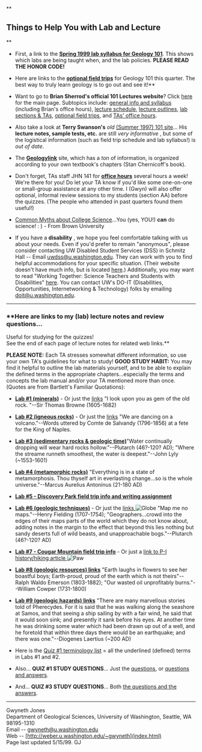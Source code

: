 **

## Things to Help You with Lab and Lecture

**  

* First, a link to the [**Spring 1999 lab syllabus for Geology 101**](101syll.html). This shows which labs are being taught when, and the lab policies. **PLEASE READ THE HONOR CODE!**  
  

* Here are links to the [**optional field trips**](http://faculty.washington.edu/bsherrod/geo101/field_trips.html) for Geology 101 this quarter. The best way to truly learn geology is to go out and see it!**  
  

* Want to go to **Brian Sherrod's official 101 Lectures website**? Click [here](http://faculty.washington.edu/bsherrod/geo101) for the main page. Subtopics include: [general info and syllabus](http://faculty.washington.edu/bsherrod/geo101/syllabus.html) (including Brian's office hours), [lecture schedule](http://faculty.washington.edu/bsherrod/geo101/lecture_schedule.html), [lecture outlines](http://faculty.washington.edu/bsherrod/geo101/outlines.html), [lab sections & TAs](http://faculty.washington.edu/bsherrod/geo101/labs.html), [optional field trips](http://faculty.washington.edu/bsherrod/geo101/field_trips.html), and [TAs' office hours](http://faculty.washington.edu/bsherrod/geo101/office_hours.html).  
  

* Also take a look at **Terry Swanson's** _old_ [(Summer 1997) 101 site](http://weber.u.washington.edu/~tswanson/101)... His **lecture notes, sample tests, etc.** are still _very informative_ , but some of the logistical information (such as field trip schedule and lab syllabus!) is _out of date_.  
  

* The [**Geologylink**](http://www.geologylink.com) site, which has a _ton_ of information, is organized according to your own textbook's chapters (Stan Chernicoff's book).  
  

* Don't forget, TAs staff JHN 141 for [**office hours**](http://faculty.washington.edu/bsherrod/geo101/office_hours.html) several hours a week! We're there for you! Do let your TA know if you'd like some one-on-one or small-group assistance at any other time. I (Gwyn) will also offer optional, informal review sessions to my students (section AA) before the quizzes. (The people who attended in past quarters found them useful!)  
  

* [Common Myths about College Science](http://www.brown.edu/Administration/Dean_of_the_College/homepginfo/equity/myths_wisb.html)...You (yes, YOU!) **can** do science! : ) - From Brown University  
  

* If you have a **disability** , we hope you feel comfortable talking with us about your needs. Even if you'd prefer to remain "anonymous", please consider contacting UW Disabled Student Services (DSS) in Schmitz Hall -- Email [uwdss@u.washington.edu](mailto:uwdss@u.washington.edu). They can work with you to find helpful accommodations for your specific situation. (Their website doesn't have much info, but is located [here](http://www.washington.edu/students/gencat/front/Disabled_Student.html).) Additionally, you may want to read "Working Together: Science Teachers and Students with Disabilities" [here](http://weber.u.washington.edu/~doit/Brochures/Transition/working.teachers.html). You can contact UW's DO-IT (Disabilities, Opportunities, Internetworking & Technology) folks by emailing [doit@u.washington.edu](mailto:doit@u.washington.edu).  
  

* * *

  

### **Here are links to my (lab) lecture notes and review questions...  
Useful for studying for the quizzes!  
See the end of each page of lecture notes for related web links.**

  
**PLEASE NOTE:** Each TA stresses somewhat different information, so use your
own TA's guidelines for what to study! **GOOD STUDY HABIT:** You may find it
helpful to outline the lab materials yourself, and to be able to explain the
defined terms in the appropriate chapters...especially the terms and concepts
the lab manual and/or your TA mentioned more than once. (Quotes are from
Bartlett's Familiar Quotations):  
  

* [**Lab #1 (minerals)**](101lec1.html) \- Or just the [links](lec1links.html) "I look upon you as gem of the old rock. "--Sir Thomas Browne (1605-1682)
* [**Lab #2 (igneous rocks)**](101lec2.html) \- Or just the [links](lec2links.html) "We are dancing on a volcano."--Words uttered by Comte de Salvandy (1796-1856) at a fete for the King of Naples.
* [**Lab #3 (sedimentary rocks & geologic time)**](101lec3.html)"Water continually dropping will wear hard rocks hollow."--Plutarch (46?-120? AD); "Where the streame runneth smoothest, the water is deepest."--John Lyly (~1553-1601)
* [**Lab #4 (metamorphic rocks)**](101lec4.html) "Everything is in a state of metamorphosis. Thou thyself art in everlasting change...so is the whole universe."--Marcus Aurelius Antoninus (21-180 AD)
* [**Lab #5 - Discovery Park field trip info and writing assignment**](101lab5.html)
* [**Lab #6 (geologic techniques)**](101lec6.html) \- Or just the [links ](lec6links.html)![Globe](icon-4.gif) "Map me no maps."--Henry Fielding (1707-1754); "Geographers...crowd into the edges of their maps parts of the world which they do not know about, adding notes in the margin to the effect that beyond this lies nothing but sandy deserts full of wild beasts, and unapproachable bogs."--Plutarch (46?-120? AD)
* [**Lab #7 - Cougar Mountain field trip info**](101lab7.html) \- Or just a [link to P-I history/hiking article ](http://www.seattle-pi.com/pi/getaways/060597/hike05.html)![Paw](button.gif)
* [**Lab #8 (geologic resources) links**](lec8links.html) "Earth laughs in flowers to see her boastful boys; Earth-proud, proud of the earth which is not theirs"--Ralph Waldo Emerson (1803-1882); "Our wasted oil unprofitably burns."--William Cowper (1731-1800)
* [**Lab #9 (geologic hazards) links**](lec9links.html) "There are many marvellous stories told of Pherecydes. For it is said that he was walking along the seashore at Samos, and that seeing a ship sailing by with a fair wind, he said that it would soon sink; and presently it sank before his eyes. At another time he was drinking some water which had been drawn up out of a well, and he foretold that within three days there would be an earthquake; and there was one."--Diogenes Laertius (~200 AD)

* Here is the [Quiz #1 terminology list](min-ig-terms.html) = all the underlined (defined) terms in Labs #1 and #2.  
  

* Also... **QUIZ #1 STUDY QUESTIONS**... Just the [questions](quiz1qs.html), or [questions and answers](quiz1qs+as.html).  
  

* And... **QUIZ #3 STUDY QUESTIONS**... Both [the questions and the answers](quiz3qs.html).  
  
  

* * *

  
Gwyneth Jones  
Department of Geological Sciences, University of Washington, Seattle, WA
98195-1310  
Email -- [gwyneth@u.washington.edu](mailto:gwyneth@u.washington.edu)  
Web -- [http://weber.u.washington.edu/~gwyneth](index.html)  
Page last updated 5/15/99. GJ

